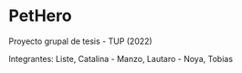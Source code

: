 # PetHero
Proyecto grupal de tesis - TUP (2022)

Integrantes: Liste, Catalina - Manzo, Lautaro - Noya, Tobias
